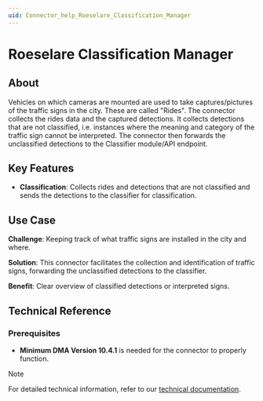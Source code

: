 ```yaml
---
uid: Connector_help_Roeselare_Classification_Manager
---
```


# Roeselare Classification Manager

## About

Vehicles on which cameras are mounted are used to take captures/pictures of the traffic signs in the city. These are called "Rides". The connector collects the rides data and the captured detections. It collects detections that are not classified, i.e. instances where the meaning and category of the traffic sign cannot be interpreted. The connector then forwards the unclassified detections to the Classifier module/API endpoint.

## Key Features

- **Classification**: Collects rides and detections that are not classified and sends the detections to the classifier for classification.

## Use Case

**Challenge**: Keeping track of what traffic signs are installed in the city and where.

**Solution**: This connector facilitates the collection and identification of traffic signs, forwarding the unclassified detections to the classifier.

**Benefit**: Clear overview of classified detections or interpreted signs.

## Technical Reference

### Prerequisites

- **Minimum DMA Version 10.4.1** is needed for the connector to properly function.

> [!NOTE]
> For detailed technical information, refer to our [technical documentation](xref:Connector_help_Roeselare_Classification_Manager_Technical).

